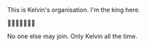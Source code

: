This is Kelvin's organisation. I'm the king here.

:honeybee::honeybee::honeybee::honeybee::honeybee::honeybee::honeybee:

No one else may join. Only Kelvin all the time.
